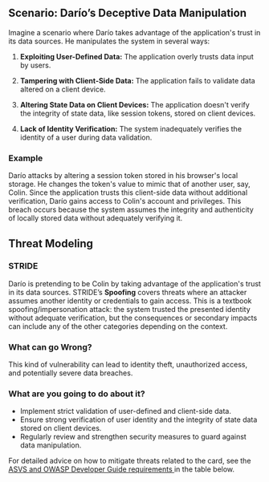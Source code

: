 ## Scenario: Darío’s Deceptive Data Manipulation

Imagine a scenario where Darío takes advantage of the application's trust in its data sources. He manipulates the system in several ways:

1. **Exploiting User-Defined Data:** The application overly trusts data input by users.

2. **Tampering with Client-Side Data:** The application fails to validate data altered on a client device.

3. **Altering State Data on Client Devices:** The application doesn't verify the integrity of state data, like session tokens, stored on client devices.

4. **Lack of Identity Verification:** The system inadequately verifies the identity of a user during data validation.

### Example

Darío attacks by altering a session token stored in his browser's local storage. He changes the token's value to mimic that of another user, say, Colin. Since the application trusts this client-side data without additional verification, Darío gains access to Colin's account and privileges. This breach occurs because the system assumes the integrity and authenticity of locally stored data without adequately verifying it.

## Threat Modeling

### STRIDE

Darío is pretending to be Colin by taking advantage of the application's trust in its data sources. 
STRIDE’s **Spoofing** covers threats where an attacker assumes another identity or credentials to gain access. This is a textbook spoofing/impersonation attack: the system trusted the presented identity without adequate verification, but the consequences or secondary impacts can include any of the other categories depending on the context.

### What can go Wrong?

This kind of vulnerability can lead to identity theft, unauthorized access, and potentially severe data breaches.

### What are you going to do about it?

- Implement strict validation of user-defined and client-side data.
- Ensure strong verification of user identity and the integrity of state data stored on client devices.
- Regularly review and strengthen security measures to guard against data manipulation.

For detailed advice on how to mitigate threats related to the card, see the [ASVS and OWASP Developer Guide requirements ](#mapping 'ASVS and OWASP Developer Guide requirements [internal]') in the table below.
